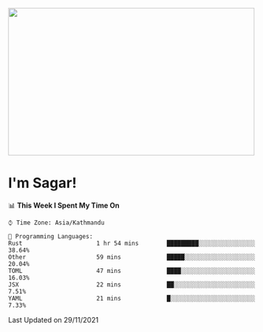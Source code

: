 
<img src="https://media.giphy.com/media/3ornk57KwDXf81rjWM/giphy.gif" width="500" height="300" frameBorder="0" class="giphy-embed" allowFullScreen></img>

#   I'm Sagar!

<!--START_SECTION:waka-->
📊 **This Week I Spent My Time On** 

```text
⌚︎ Time Zone: Asia/Kathmandu

💬 Programming Languages: 
Rust                     1 hr 54 mins        █████████░░░░░░░░░░░░░░░░   38.64% 
Other                    59 mins             █████░░░░░░░░░░░░░░░░░░░░   20.04% 
TOML                     47 mins             ████░░░░░░░░░░░░░░░░░░░░░   16.03% 
JSX                      22 mins             ██░░░░░░░░░░░░░░░░░░░░░░░   7.51% 
YAML                     21 mins             █░░░░░░░░░░░░░░░░░░░░░░░░   7.33%

```


 Last Updated on 29/11/2021
<!--END_SECTION:waka-->
